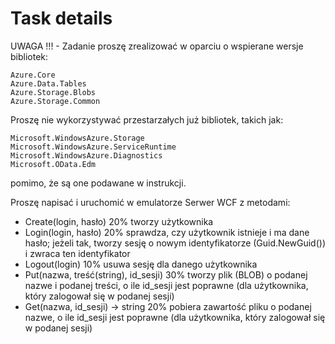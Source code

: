 # Task details

UWAGA !!! - Zadanie proszę zrealizować w oparciu o wspierane wersje bibliotek:

    Azure.Core
    Azure.Data.Tables
    Azure.Storage.Blobs
    Azure.Storage.Common

Proszę nie wykorzystywać przestarzałych już bibliotek, takich jak:

    Microsoft.WindowsAzure.Storage
    Microsoft.WindowsAzure.ServiceRuntime
    Microsoft.WindowsAzure.Diagnostics
    Microsoft.OData.Edm

pomimo, że są one podawane w instrukcji.

Proszę napisać i uruchomić w emulatorze
Serwer WCF z metodami:

- Create(login, hasło) 20%
  tworzy użytkownika
- Login(login, hasło) 20%
  sprawdza, czy użytkownik istnieje i ma dane hasło;
  jeżeli tak, tworzy sesję o nowym identyfikatorze
  (Guid.NewGuid()) i zwraca ten identyfikator
- Logout(login) 10%
  usuwa sesję dla danego użytkownika
- Put(nazwa, treść(string), id_sesji) 30%
  tworzy plik (BLOB) o podanej nazwe i podanej treści,
  o ile id_sesji jest poprawne (dla użytkownika, który
  zalogował się w podanej sesji)
- Get(nazwa, id_sesji) -> string 20%
  pobiera zawartość pliku o podanej nazwe,
  o ile id_sesji jest poprawne (dla użytkownika, który
  zalogował się w podanej sesji)
